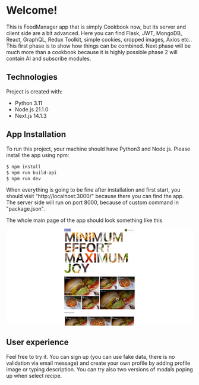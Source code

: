 # Welcome!
This is FoodManager app that is simply Cookbook now, but its server and client side are a bit advanced. Here you can find Flask, JWT, MongoDB, React, GraphQL, Redux Toolkit, simple cookies, cropped images, Axios etc.. This first phase is to show how things can be combined. Next phase will be much more than a cookbook because it is highly possible phase 2 will contain AI and subscribe modules.

## Technologies
Project is created with:
* Python 3.11
* Node.js 21.1.0
* Next.js 14.1.3


## App Installation
To run this project, your machine should have Python3 and Node.js. 
Please install the app using npm:
```
$ npm install
$ npm run build-api
$ npm run dev
```

When everything is going to be fine after installation and first start, you should visit "http://localhost:3000/" because there you can find the app. The server side will run on port 8000, because of custom command in "package.json".

The whole main page of the app should look something like this

![Screenshot](./images/image1.png)

## User experience

Feel free to try it. You can sign up (you can use fake data, there is no validation via email message) and create your own profile by adding profile image or typing description. You can try also two versions of modals poping up when select recipe. 


